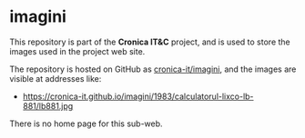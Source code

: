 
# imagini

This repository is part of the **Cronica IT&C** project,
and is used to store the images used in the project web site.

The repository is hosted on GitHub as
[cronica-it/imagini](https://github.com/cronica-it/imagini),
and the images are visible at addresses like:

- <https://cronica-it.github.io/imagini/1983/calculatorul-lixco-lb-881/lb881.jpg>

There is no home page for this sub-web.
